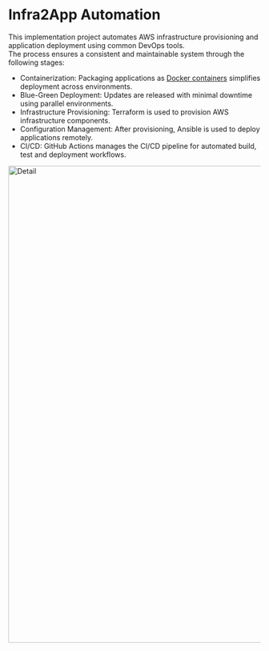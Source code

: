 # Infra2App Automation
 
This implementation project automates AWS infrastructure provisioning and application deployment using common DevOps tools.  
The process ensures a consistent and maintainable system through the following stages:  
* Containerization: Packaging applications as [Docker containers](https://github.com/LamSut/ContainYourself) simplifies deployment across environments.
* Blue-Green Deployment: Updates are released with minimal downtime using parallel environments.
* Infrastructure Provisioning: Terraform is used to provision AWS infrastructure components.
* Configuration Management: After provisioning, Ansible is used to deploy applications remotely.
* CI/CD: GitHub Actions manages the CI/CD pipeline for automated build, test and deployment workflows.

<img width="953" height="953" alt="Detail" src="https://github.com/user-attachments/assets/415884b7-7157-4be6-9b6b-90f73f9968d3" />
